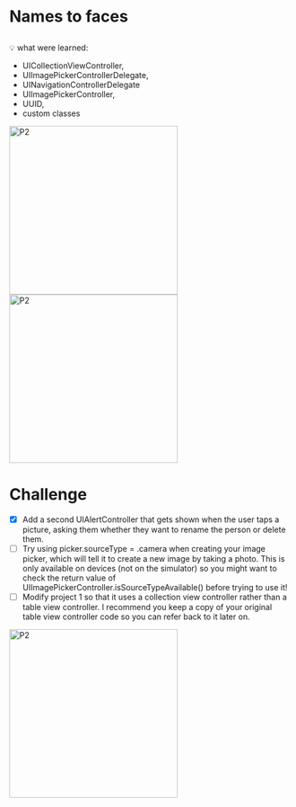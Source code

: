# Names to faces

##


💡 what were learned:
- UICollectionViewController, 
- UIImagePickerControllerDelegate, 
- UINavigationControllerDelegate
- UIImagePickerController, 
- UUID, 
- custom classes


<img width="300" alt="P2" src="https://sun9-72.userapi.com/impg/RntqFAP_CjvSs9uB32sPZmJudB3Vt4f7fre_sA/cytiVNW8zNM.jpg?size=680x1400&quality=96&sign=22a967ade8446c53d8776087e84a5b71&type=album"> <img width="300" alt="P2" src="https://sun9-55.userapi.com/impg/jEdm3pyIa1_ueKMSV4dtXXh4xMzWf70NcwzKcQ/kwykTulmFDs.jpg?size=525x1080&quality=96&sign=a18bdf9240db4da94099824617be686b&type=album">


# Challenge

- [x] Add a second UIAlertController that gets shown when the user taps a picture, asking them whether they want to rename the person or delete them.
- [ ] Try using picker.sourceType = .camera when creating your image picker, which will tell it to create a new image by taking a photo. This is only available on devices (not on the simulator) so you might want to check the return value of UIImagePickerController.isSourceTypeAvailable() before trying to use it!
- [ ] Modify project 1 so that it uses a collection view controller rather than a table view controller. I recommend you keep a copy of your original table view controller code so you can refer back to it later on.

<img width="300" alt="P2" src="https://sun9-21.userapi.com/impg/30SVTt7CPjmZo3A46IxcpH8H7z0AcgKhMp5xJQ/4uJ7fGkn5Kc.jpg?size=525x1080&quality=96&sign=ac4c18a1e1e9bf3a8ea1b16dc5e2e364&type=album">
